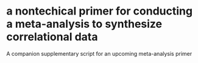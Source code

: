 # a nontechical primer for conducting a meta-analysis to synthesize correlational data

A companion supplementary script for an upcoming meta-analysis primer
